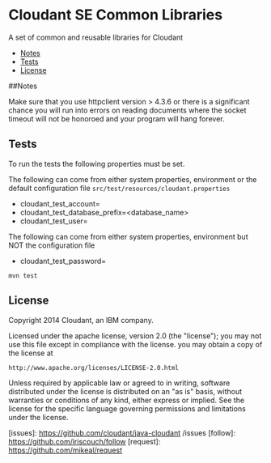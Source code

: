 # Cloudant SE Common Libraries

A set of common and reusable libraries for Cloudant

* [Notes](#notes)
* [Tests](#tests)
* [License](#license)
  
##Notes

Make sure that you use httpclient version > 4.3.6 or there is a significant chance you will run into errors on reading documents where the socket timeout will not be honoroed and your program will hang forever.

## Tests

To run the tests the following properties must be set.

The following can come from either system properties, environment or the default configuration file `src/test/resources/cloudant.properties`

* cloudant_test_account=<account>
* cloudant_test_database_prefix=<database_name>
* cloudant_test_user=<user>

The following can come from either system properties, environment but NOT the configuration file

* cloudant_test_password=<password>

`mvn test`

## License

Copyright 2014 Cloudant, an IBM company.

Licensed under the apache license, version 2.0 (the "license"); you may not use this file except in compliance with the license.  you may obtain a copy of the license at

    http://www.apache.org/licenses/LICENSE-2.0.html

Unless required by applicable law or agreed to in writing, software distributed under the license is distributed on an "as is" basis, without warranties or conditions of any kind, either express or implied. See the license for the specific language governing permissions and limitations under the license.

[query]: http://docs.cloudant.com/api/cloudant-query.html
[search]: http://docs.cloudant.com/api/search.html
[auth]: http://docs.cloudant.com/api/authz.html
[issues]: https://github.com/cloudant/java-cloudant /issues
[follow]: https://github.com/iriscouch/follow
[request]:  https://github.com/mikeal/request
